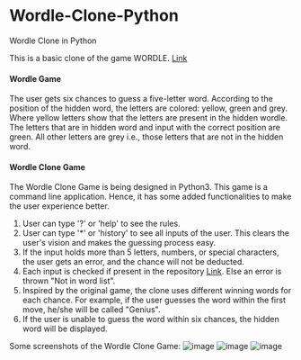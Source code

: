 # Wordle-Clone-Python
Wordle Clone in Python

This is a basic clone of the game WORDLE.
[Link](https://www.nytimes.com/games/wordle/index.html)

<h4>Wordle Game</h4>

The user gets six chances to guess a five-letter word.
According to the position of the hidden word, the letters are colored: yellow, green and grey.
Where yellow letters show that the letters are present in the hidden wordle. The letters that are in hidden word and input with the correct position are green. All other letters are grey i.e., those letters that are not in the hidden word.

<h4>Wordle Clone Game</h4>

The Wordle Clone Game is being designed in Python3.
This game is a command line application. Hence, it has some added functionalities to make the user experience better.
1. User can type '?' or 'help' to see the rules.
2. User can type '\*' or 'history' to see all inputs of the user. This clears the user's vision and makes the guessing process easy.
3. If the input holds more than 5 letters, numbers, or special characters, the user gets an error, and the chance will not be deducted.
4. Each input is checked if present in the repository [Link](https://raw.githubusercontent.com/charlesreid1/five-letter-words/master/sgb-words.txt). Else an error is thrown "Not in word list".
5. Inspired by the original game, the clone uses different winning words for each chance. For example, if the user guesses the word within the first move, he/she will be called "Genius".
6. If the user is unable to guess the word within six chances, the hidden word will be displayed.

Some screenshots of the Wordle Clone Game:
![image](https://user-images.githubusercontent.com/61820639/170128741-fa904a99-fcde-444f-bebe-996725905ad2.png)
![image](https://user-images.githubusercontent.com/61820639/170128856-58d14072-3e44-4edd-b142-96bcf0bf272d.png)
![image](https://user-images.githubusercontent.com/61820639/170130020-8755560e-1b2a-447f-a2ab-161509521a75.png)
